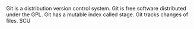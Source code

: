 Git is a distribution version control system.
Git is free software distributed under the GPL.
Git has a mutable index called stage.
Git tracks changes of files.
SCU